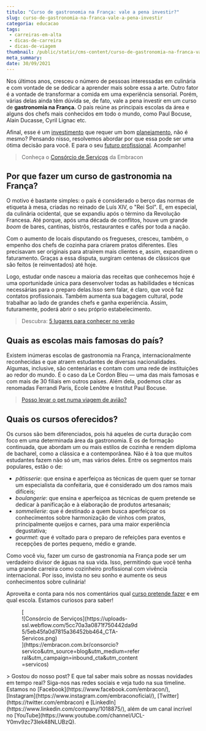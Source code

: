 ```yaml
---
titulo: "Curso de gastronomia na França: vale a pena investir?"
slug: curso-de-gastronomia-na-franca-vale-a-pena-investir
categoria: educacao
tags:
 - carreiras-em-alta
 - dicas-de-carreira
 - dicas-de-viagem
thumbnail: /public/static/cms-content/curso-de-gastronomia-na-franca-vale-a-pena-investir.jpeg
meta_summary: 
date: 30/09/2021
---
```

Nos últimos anos, cresceu o número de pessoas interessadas em culinária e com vontade de se dedicar a aprender mais sobre essa a arte. Outro fator é a vontade de transformar a comida em uma experiência sensorial. Porém, várias delas ainda têm dúvida se, de fato, vale a pena investir em um curso de **gastronomia na França.** O país reúne as principais escolas da área e alguns dos chefs mais conhecidos em todo o mundo, como Paul Bocuse, Alain Ducasse, Cyril Lignac etc.

Afinal, esse é um [investimento](https://www.embracon.com.br/blog/8-motivos-que-comprovam-que-consorcio-e-investimento) que requer um bom [planejamento](https://www.embracon.com.br/blog/planejamento-financeiro-um-guia-para-as-financas-nao-sairem-de-controle), não é mesmo? Pensando nisso, resolvemos abordar por que essa pode ser uma ótima decisão para você. E para o seu [futuro profissional](https://www.embracon.com.br/blog/segunda-graduacao-ou-pos-graduacao-qual-e-a-melhor-opcao). Acompanhe!

> Conheça o [Consórcio de Serviços](https://www.embracon.com.br/consorcio-servicos) da Embracon

Por que fazer um curso de gastronomia na França?
------------------------------------------------

O motivo é bastante simples: o país é considerado o berço das normas de etiqueta à mesa, criadas no reinado de Luís XIV, o "Rei Sol". E, em especial, da culinária ocidental, que se expandiu após o término da Revolução Francesa. Até porque, após uma década de conflitos, houve um grande *boom* de bares, cantinas, bistrôs, restaurantes e cafés por toda a nação.

Com o aumento de locais disputando os fregueses, cresceu, também, o empenho dos chefs de cozinha para criarem pratos diferentes. Eles precisavam ser originais para atraírem mais clientes e, assim, expandirem o faturamento. Graças a essa disputa, surgiram centenas de clássicos que são feitos (e reinventados) até hoje.

Logo, estudar onde nasceu a maioria das receitas que conhecemos hoje é uma oportunidade única para desenvolver todas as habilidades e técnicas necessárias para o preparo delas.Isso sem falar, é claro, que você faz contatos profissionais. Também aumenta sua bagagem cultural, pode trabalhar ao lado de grandes chefs e ganha experiência. Assim, futuramente, poderá abrir o seu próprio estabelecimento.

> Descubra: [5 lugares para conhecer no verão](https://www.embracon.com.br/blog/5-lugares-para-conhecer-no-verao)

Quais as escolas mais famosas do país?
--------------------------------------

Existem inúmeras escolas de gastronomia na França, internacionalmente reconhecidas e que atraem estudantes de diversas nacionalidades. Algumas, inclusive, são centenárias e contam com uma rede de instituições ao redor do mundo. É o caso da Le Cordon Bleu — uma das mais famosas e com mais de 30 filiais em outros países. Além dela, podemos citar as renomadas Ferrandi Paris, Ecole Lenôtre e Institut Paul Bocuse.

> [Posso levar o pet numa viagem de avião?](https://www.embracon.com.br/blog/posso-levar-o-pet-numa-viagem-de-aviao)

Quais os cursos oferecidos?
---------------------------

Os cursos são bem diferenciados, pois há aqueles de curta duração com foco em uma determinada área da gastronomia. E os de formação continuada, que abordam um ou mais estilos de cozinha e rendem diploma de bacharel, como a clássica e a contemporânea. Não é à toa que muitos estudantes fazem não só um, mas vários deles. Entre os segmentos mais populares, estão o de:

- *pâtisserie*: que ensina e aperfeiçoa as técnicas de quem quer se tornar um especialista da confeitaria, que é considerado um dos ramos mais difíceis;
- *boulangerie*: que ensina e aperfeiçoa as técnicas de quem pretende se dedicar à panificação e à elaboração de produtos artesanais;
- *sommelierie*: que é destinado a quem busca aperfeiçoar os conhecimentos sobre harmonização de vinhos com pratos, principalmente queijos e carnes, para uma maior experiência degustativa;
- *gourmet*: que é voltado para o preparo de refeições para eventos e recepções de portes pequeno, médio e grande.

Como você viu, fazer um curso de gastronomia na França pode ser um verdadeiro divisor de águas na sua vida. Isso, permitindo que você tenha uma grande carreira como cozinheiro profissional com vivência internacional. Por isso, invista no seu sonho e aumente os seus conhecimentos sobre culinária!

Aproveita e conta para nós nos comentários qual [curso pretende fazer](https://www.embracon.com.br/blog/ead-a-educacao-a-distancia-e-para-voce) e em qual escola. Estamos curiosos para saber!

<figure class="w-richtext-figure-type-image w-richtext-align-center" style="max-width:310px">[<div>![Consórcio de Serviços](https://uploads-ssl.webflow.com/5cc70a3a0871f750442da9d5/5eb45fa0d7815a36452bb464_CTA-Servicos.png)</div>](https://embracon.com.br/consorcio?servico&utm_source=blog&utm_medium=referral&utm_campaign=inbound_cta&utm_content=servicos)</figure>> Gostou do nosso post? E que tal saber mais sobre as nossas novidades em tempo real? Siga-nos nas redes sociais e veja tudo na sua timeline. Estamos no [Facebook](https://www.facebook.com/embracon/), [Instagram](https://www.instagram.com/embraconoficial/), [Twitter](https://twitter.com/embracon) e [LinkedIn](https://www.linkedin.com/company/1018875/), além de um canal incrível no [YouTube](https://www.youtube.com/channel/UCL-Y0mv9zc73Iek48NLUBzQ).
